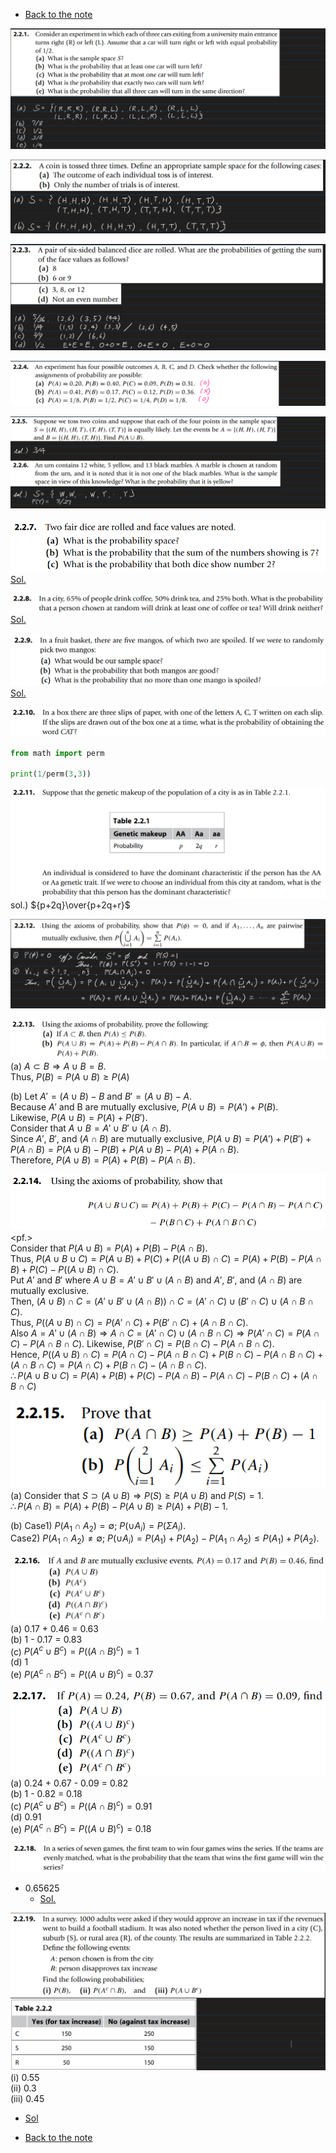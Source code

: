 * [Back to the note](./note.md)

![](./images/ex001.png)

![](./images/ex002.png)

![](./images/ex003.png)

![](./images/ex004.png)

![](./images/ex005.png)

![](./images/ex007.png)
[Sol.](./scripts/ex007.py)

![](./images/ex008.png)
[Sol.](./scripts/ex008.py)

![](./images/ex009.png)
[Sol.](./scripts/ex009.py)

![](./images/ex010.png)
```python
from math import perm

print(1/perm(3,3))
```

![](./images/ex011.png)
sol.) ${p+2q}\over{p+2q+r}$

![](./images/ex012.png)

![](./images/ex013.png)
(a) $A \subset B \Rightarrow A\cup B = B$.   
Thus, $P(B) = P(A \cup B) \ge P(A)$

(b) Let $A' = (A \cup B) - B$ and $B' = (A \cup B) - A$.   
Because $A'$ and B are mutually exclusive, $P(A \cup B) = P(A')+P(B)$.   
Likewise, $P(A \cup B) = P(A)+P(B')$.   
Consider that $A \cup B = A' \cup B' \cup (A \cap B)$.   
Since $A'$, $B'$, and $(A \cap B)$ are mutually exclusive, $P(A \cup B) = P(A') + P(B') + P(A \cap B) = P(A \cup B) - P(B) + P(A \cup B) - P(A) + P(A \cap B)$.   
Therefore, $P(A \cup B) = P(A)+P(B)-P(A \cap B)$.

![](./images/ex014.png)
<pf.>   
Consider that $P(A \cup B) = P(A)+P(B)-P(A \cap B)$.   
Thus, $P(A \cup B \cup C) = P(A \cup B) + P(C) + P((A \cup B) \cap C) = P(A)+P(B)-P(A \cap B)+ P(C)-P((A \cup B) \cap C)$.  
Put $A'$ and $B'$ where $A \cup B = A' \cup B' \cup (A \cap B)$ and $A'$, $B'$, and $(A \cap B)$ are mutually exclusive.  
Then, $(A \cup B) \cap C = (A' \cup B' \cup (A \cap B)) \cap C = (A' \cap C) \cup (B' \cap C) \cup (A \cap B \cap C)$.   
Thus, $P((A \cup B) \cap C) = P(A' \cap C) + P(B' \cap C) + (A \cap B \cap C)$.   
Also $A = A' \cup (A \cap B) \Rightarrow A \cap C = (A' \cap C) \cup (A \cap B \cap C) \Rightarrow P(A' \cap C) = P(A \cap C) - P(A \cap B \cap C)$. Likewise, $P(B' \cap C) = P(B \cap C) - P(A \cap B \cap C)$.   
Hence, $P((A \cup B) \cap C) = P(A \cap C) - P(A \cap B \cap C) + P(B \cap C) - P(A \cap B \cap C) + (A \cap B \cap C) = P(A \cap C)+P(B \cap C)-(A \cap B \cap C)$.   
$\therefore P(A \cup B \cup C)=P(A)+P(B)+ P(C)-P(A \cap B)-P(A \cap C)-P(B \cap C)+(A \cap B \cap C)$


![](./images/ex015.png)   
(a) Consider that $S \supset (A \cup B) \Rightarrow P(S) \ge P(A \cup B)$ and $P(S)=1$.   
$\therefore P(A \cap B) = P(A) + P(B) - P(A \cup B) \ge P(A) + P(B) -1$.   

(b) Case1) $P(A_1 \cap A_2) = \emptyset$; $P(\cup{A_i})=P(\Sigma{A_i})$.   
Case2) $P(A_1 \cap A_2) \ne \emptyset$; $P(\cup{A_i}) = P(A_1)+P(A_2)-P(A_1 \cap A_2) \le P(A_1)+P(A_2)$.



![](./images/ex016.png)   
(a) 0.17 + 0.46 = 0.63   
(b) 1 - 0.17 = 0.83   
(c) $P(A^c \cup B^c) = P({(A \cap B)}^c) = 1$   
(d) 1      
(e) $P(A^c \cap B^c) = P({(A \cup B)}^c) = 0.37$   



![](./images/ex017.png)   
(a) 0.24 + 0.67 - 0.09 = 0.82    
(b) 1 - 0.82 = 0.18    
(c) $P(A^c \cup B^c) = P({(A \cap B)}^c) = 0.91$     
(d) 0.91    
(e) $P(A^c \cap B^c) = P({(A \cup B)}^c) = 0.18$     



![](./images/ex018.png)   
* 0.65625
  * [Sol.](./scripts/ex018.py)  



![](./images/ex019.png)   
(i) 0.55   
(ii) 0.3   
(iii) 0.45   
* [Sol](./scripts/ex019.py)




* [Back to the note](./note.md)